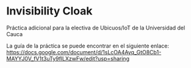 # Invisibility Cloak
Práctica adicional para la electiva de Ubicuos/IoT de la Universidad del Cauca

La guía de la práctica se puede encontrar en el siguiente enlace: 
https://docs.google.com/document/d/1sLcOA4Ayq_GtO8Cb1-MAYYJ0V_fV1t3uTy9flLXzwFw/edit?usp=sharing
